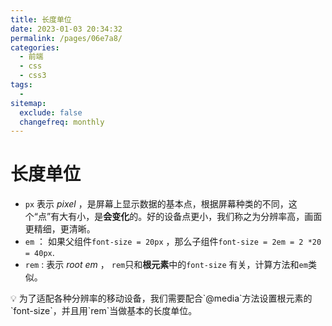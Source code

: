 ```yaml
---
title: 长度单位
date: 2023-01-03 20:34:32
permalink: /pages/06e7a8/
categories:
  - 前端
  - css
  - css3
tags:
  - 
sitemap:
  exclude: false
  changefreq: monthly
---
```


# 长度单位

- `px` 表示 *pixel* ，是屏幕上显示数据的基本点，根据屏幕种类的不同，这个“点”有大有小，是**会变化**的。好的设备点更小，我们称之为分辨率高，画面更精细，更清晰。
- `em` ： 如果父组件`font-size = 20px` ，那么子组件`font-size = 2em = 2 *20 = 40px`.
- `rem` : 表示 *root em* ， `rem`只和**根元素**中的`font-size` 有关，计算方法和`em`类似。

<aside>
💡 为了适配各种分辨率的移动设备，我们需要配合`@media`方法设置根元素的`font-size`，并且用`rem`当做基本的长度单位。

</aside>
